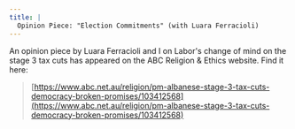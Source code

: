 ```yaml
---
title: | 
  Opinion Piece: "Election Commitments" (with Luara Ferracioli)
---
```


An opinion piece by Luara Ferracioli and I on Labor's change of mind on the stage 3 tax cuts has appeared on the ABC Religion & Ethics website. Find it here:

> [https://www.abc.net.au/religion/pm-albanese-stage-3-tax-cuts-democracy-broken-promises/103412568](https://www.abc.net.au/religion/pm-albanese-stage-3-tax-cuts-democracy-broken-promises/103412568)
